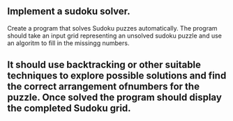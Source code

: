 ## Implement a sudoku solver.

Create a program that solves Sudoku puzzes automatically. The program should take an input grid representing an unsolved 
sudoku puzzle and use an algoritm to fill in the missingg numbers. 

It should use backtracking or other suitable techniques to explore possible solutions and find the correct arrangement ofnumbers for 
the puzzle. Once solved the program should display the completed Sudoku grid. 
--- 